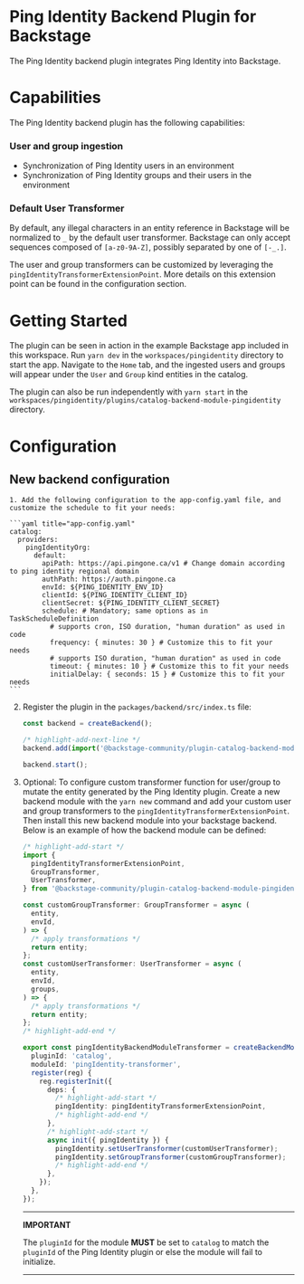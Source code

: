 # Ping Identity Backend Plugin for Backstage
The Ping Identity backend plugin integrates Ping Identity into Backstage.

# Capabilities
The Ping Identity backend plugin has the following capabilities:

### User and group ingestion
* Synchronization of Ping Identity users in an environment
* Synchronization of Ping Identity groups and their users in the environment

### Default User Transformer
By default, any illegal characters in an entity reference in Backstage will be normalized to `_` by the default user transformer. Backstage can only accept sequences composed of `[a-z0-9A-Z]`, possibly separated by one of `[-_.]`.

The user and group transformers can be customized by leveraging the `pingIdentityTransformerExtensionPoint`. More details on this extension point can be found in the configuration section.

# Getting Started
The plugin can be seen in action in the example Backstage app included in this workspace. Run `yarn dev` in the `workspaces/pingidentity` directory to start the app. Navigate to the `Home` tab, and the ingested users and groups will appear under the `User` and `Group` kind entities in the catalog.

The plugin can also be run independently with `yarn start` in the `workspaces/pingidentity/plugins/catalog-backend-module-pingidentity` directory. 

# Configuration

## New backend configuration

    1. Add the following configuration to the app-config.yaml file, and customize the schedule to fit your needs:

    ```yaml title="app-config.yaml"
    catalog:
      providers:
        pingIdentityOrg:
          default:
            apiPath: https://api.pingone.ca/v1 # Change domain according to ping identity regional domain
            authPath: https://auth.pingone.ca 
            envId: ${PING_IDENTITY_ENV_ID}
            clientId: ${PING_IDENTITY_CLIENT_ID}
            clientSecret: ${PING_IDENTITY_CLIENT_SECRET}
            schedule: # Mandatory; same options as in TaskScheduleDefinition
              # supports cron, ISO duration, "human duration" as used in code
              frequency: { minutes: 30 } # Customize this to fit your needs
              # supports ISO duration, "human duration" as used in code
              timeout: { minutes: 10 } # Customize this to fit your needs
              initialDelay: { seconds: 15 } # Customize this to fit your needs
    ```

2. Register the plugin in the `packages/backend/src/index.ts` file:

   ```ts title="packages/backend/src/index.ts"
   const backend = createBackend();

   /* highlight-add-next-line */
   backend.add(import('@backstage-community/plugin-catalog-backend-module-pingidentity'));

   backend.start();
   ```

3. Optional: To configure custom transformer function for user/group to mutate the entity generated by the Ping Identity plugin. Create a new backend module with the `yarn new` command and add your custom user and group transformers to the `pingIdentityTransformerExtensionPoint`. Then install this new backend module into your backstage backend. Below is an example of how the backend module can be defined:

   ```ts title="plugins/<module-name>/src/module.ts"
   /* highlight-add-start */
   import {
     pingIdentityTransformerExtensionPoint,
     GroupTransformer,
     UserTransformer,
   } from '@backstage-community/plugin-catalog-backend-module-pingidentity';

   const customGroupTransformer: GroupTransformer = async (
     entity,
     envId,
   ) => {
     /* apply transformations */
     return entity;
   };
   const customUserTransformer: UserTransformer = async (
     entity,
     envId,
     groups,
   ) => {
     /* apply transformations */
     return entity;
   };
   /* highlight-add-end */

   export const pingIdentityBackendModuleTransformer = createBackendModule({
     pluginId: 'catalog',
     moduleId: 'pingIdentity-transformer',
     register(reg) {
       reg.registerInit({
         deps: {
           /* highlight-add-start */
           pingIdentity: pingIdentityTransformerExtensionPoint,
           /* highlight-add-end */
         },
         /* highlight-add-start */
         async init({ pingIdentity }) {
           pingIdentity.setUserTransformer(customUserTransformer);
           pingIdentity.setGroupTransformer(customGroupTransformer);
           /* highlight-add-end */
         },
       });
     },
   });
   ```

   ***

   **IMPORTANT**

   The `pluginId` for the module **MUST** be set to `catalog` to match the `pluginId` of the Ping Identity plugin or else the module will fail to initialize.

   ***
